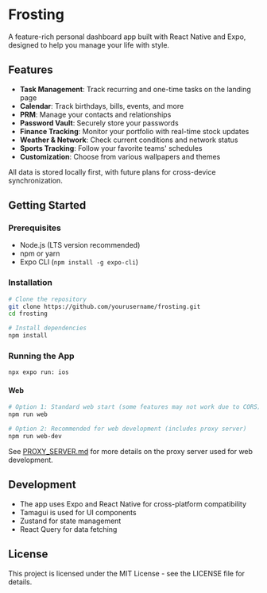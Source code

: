 # Frosting

A feature-rich personal dashboard app built with React Native and Expo, designed to help you manage your life with style.

## Features

- **Task Management**: Track recurring and one-time tasks on the landing page
- **Calendar**: Track birthdays, bills, events, and more
- **PRM**: Manage your contacts and relationships
- **Password Vault**: Securely store your passwords
- **Finance Tracking**: Monitor your portfolio with real-time stock updates
- **Weather & Network**: Check current conditions and network status
- **Sports Tracking**: Follow your favorite teams' schedules
- **Customization**: Choose from various wallpapers and themes

All data is stored locally first, with future plans for cross-device synchronization.

## Getting Started

### Prerequisites

- Node.js (LTS version recommended)
- npm or yarn
- Expo CLI (`npm install -g expo-cli`)

### Installation

```bash
# Clone the repository
git clone https://github.com/yourusername/frosting.git
cd frosting

# Install dependencies
npm install
```

### Running the App
```bash
npx expo run: ios
```

#### Web
```bash
# Option 1: Standard web start (some features may not work due to CORS)
npm run web

# Option 2: Recommended for web development (includes proxy server)
npm run web-dev
```

See [PROXY_SERVER.md](PROXY_SERVER.md) for more details on the proxy server used for web development.

## Development

- The app uses Expo and React Native for cross-platform compatibility
- Tamagui is used for UI components
- Zustand for state management
- React Query for data fetching

## License

This project is licensed under the MIT License - see the LICENSE file for details.
